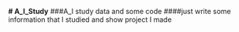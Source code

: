 <b># A_I_Study</b>
###A_I study data and some code
####just write some information that I studied and show project I made
